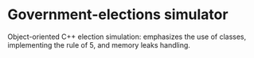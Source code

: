 # Government-elections simulator
Object-oriented C++ election simulation: emphasizes the use of classes, implementing the rule of 5, and memory leaks handling.
